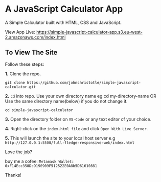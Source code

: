 # A JavaScript Calculator App #
A Simple Calculator built with HTML, CSS and JavaScript.

View App Live: 
https://simple-javascript-calculator-app.s3.eu-west-2.amazonaws.com/index.html

## To View The Site ##
Follow these steps: 

**1.** Clone the repo.
```
git clone https://github.com/johnchristotle/simple-javascript-calculator.git
```

**2.**  ```cd``` into repo. Use your own directory name eg cd my-directory-name OR
Use the same directory name(below) if you do not change it.
```
cd simple-javascript-calculator
```

**3.** Open the directory folder on  ```VS-Code``` or any text editor of your choice.

**4.** Right-click on the  ```index.html file``` and click ``` Open With Live Server ```.

**5.** This will launch the site to your local host server e.g ```http://127.0.0.1:5500/full-fledge-responsive-web/index.html ``` 

Love the job? 

buy me a cofee: 
```Metamask Wallet: 0xF14Ecc350Dc9190909F512522E0A8b5D61610881```

Thanks!
